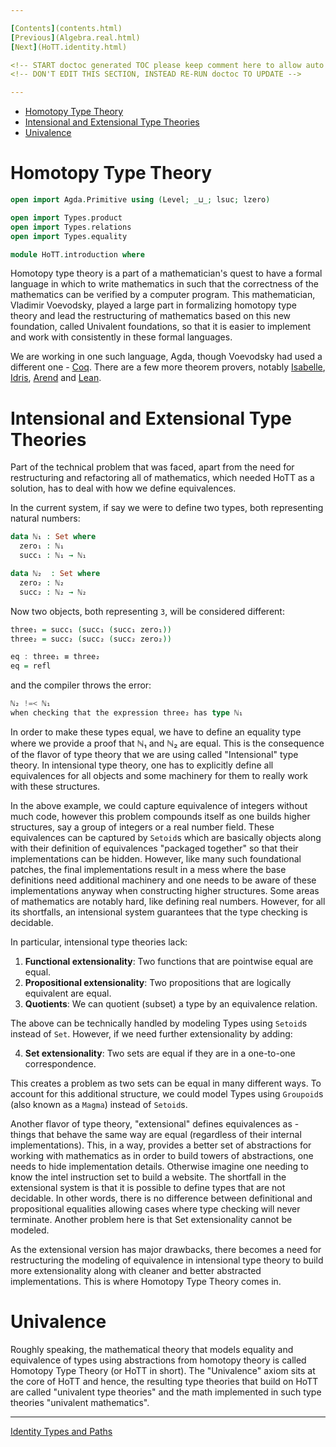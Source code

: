 ```yaml
---

[Contents](contents.html)
[Previous](Algebra.real.html)
[Next](HoTT.identity.html)

<!-- START doctoc generated TOC please keep comment here to allow auto update -->
<!-- DON'T EDIT THIS SECTION, INSTEAD RE-RUN doctoc TO UPDATE -->

---
```


- [Homotopy Type Theory](#homotopy-type-theory)
- [Intensional and Extensional Type Theories](#intensional-and-extensional-type-theories)
- [Univalence](#univalence)

<!-- END doctoc generated TOC please keep comment here to allow auto update -->

# Homotopy Type Theory

```agda
open import Agda.Primitive using (Level; _⊔_; lsuc; lzero)

open import Types.product
open import Types.relations
open import Types.equality

module HoTT.introduction where
```

Homotopy type theory is a part of a mathematician's quest to have a formal language in which to write mathematics in such that the correctness of the mathematics can be verified by a computer program. This mathematician, Vladimir Voevodsky, played a large part in formalizing homotopy type theory and lead the restructuring of mathematics based on this new foundation, called Univalent foundations, so that it is easier to implement and work with consistently in these formal languages.

We are working in one such language, Agda, though Voevodsky had used a different one - [Coq](https://coq.inria.fr/). There are a few more theorem provers, notably [Isabelle](https://isabelle.in.tum.de/), [Idris](https://www.idris-lang.org/), [Arend](https://arend-lang.github.io/) and [Lean](https://leanprover.github.io/).

# Intensional and Extensional Type Theories

Part of the technical problem that was faced, apart from the need for restructuring and refactoring all of mathematics, which needed HoTT as a solution, has to deal with how we define equivalences.

In the current system, if say we were to define two types, both representing natural numbers:

```agda
data ℕ₁ : Set where
  zero₁ : ℕ₁
  succ₁ : ℕ₁ → ℕ₁

data ℕ₂  : Set where
  zero₂ : ℕ₂
  succ₂ : ℕ₂ → ℕ₂
```

Now two objects, both representing `3`, will be considered different:

```agda
three₁ = succ₁ (succ₁ (succ₁ zero₁))
three₂ = succ₂ (succ₂ (succ₂ zero₂))
```

```haskell
eq : three₁ ≡ three₂
eq = refl
```

and the compiler throws the error:

```haskell
ℕ₂ !=< ℕ₁
when checking that the expression three₂ has type ℕ₁
```

In order to make these types equal, we have to define an equality type where we provide a proof that ℕ₁ and ℕ₂ are equal. This is the consequence of the flavor of type theory that we are using called "Intensional" type theory. In intensional type theory, one has to explicitly define all equivalences for all objects and some machinery for them to really work with these structures.

In the above example, we could capture equivalence of integers without much code, however this problem compounds itself as one builds higher structures, say a group of integers or a real number field. These equivalences can be captured by `Setoid`s which are basically objects along with their definition of equivalences "packaged together" so that their implementations can be hidden. However, like many such foundational patches, the final implementations result in a mess where the base definitions need additional machinery and one needs to be aware of these implementations anyway when constructing higher structures. Some areas of mathematics are notably hard, like defining real numbers. However, for all its shortfalls, an intensional system guarantees that the type checking is decidable.

In particular, intensional type theories lack:

1. **Functional extensionality**: Two functions that are pointwise equal are equal.
2. **Propositional extensionality**: Two propositions that are logically equivalent are equal.
3. **Quotients**: We can quotient (subset) a type by an equivalence relation.

The above can be technically handled by modeling Types using `Setoid`s instead of `Set`. However, if we need further extensionality by adding:

4. **Set extensionality**: Two sets are equal if they are in a one-to-one correspondence.

This creates a problem as two sets can be equal in many different ways. To account for this additional structure, we could model Types using `Groupoid`s (also known as a `Magma`) instead of `Setoid`s.

Another flavor of type theory, "extensional" defines equivalences as - things that behave the same way are equal (regardless of their internal implementations). This, in a way, provides a better set of abstractions for working with mathematics as in order to build towers of abstractions, one needs to hide implementation details. Otherwise imagine one needing to know the intel instruction set to build a website. The shortfall in the extensional system is that it is possible to define types that are not decidable. In other words, there is no difference between definitional and propositional equalities allowing cases where type checking will never terminate. Another problem here is that Set extensionality cannot be modeled.

As the extensional version has major drawbacks, there becomes a need for restructuring the modeling of equivalence in intensional type theory to build more extensionality along with cleaner and better abstracted implementations. This is where Homotopy Type Theory comes in.

# Univalence

Roughly speaking, the mathematical theory that models equality and equivalence of types using abstractions from homotopy theory is called Homotopy Type Theory (or HoTT in short). The "Univalence" axiom sits at the core of HoTT and hence, the resulting type theories that build on HoTT are called "univalent type theories" and the math implemented in such type theories "univalent mathematics".

<!-- outline further plan -->

---

[Identity Types and Paths](./HoTT.identity.html)
